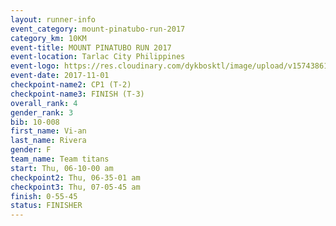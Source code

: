 ```yaml
---
layout: runner-info 
event_category: mount-pinatubo-run-2017 
category_km: 10KM 
event-title: MOUNT PINATUBO RUN 2017 
event-location: Tarlac City Philippines 
event-logo: https://res.cloudinary.com/dykbosktl/image/upload/v1574386116/Logo/Event_Poster_vqknnb.png 
event-date: 2017-11-01 
checkpoint-name2: CP1 (T-2) 
checkpoint-name3: FINISH (T-3) 
overall_rank: 4
gender_rank: 3
bib: 10-008
first_name: Vi-an
last_name: Rivera
gender: F
team_name: Team titans
start: Thu, 06-10-00 am
checkpoint2: Thu, 06-35-01 am
checkpoint3: Thu, 07-05-45 am
finish: 0-55-45
status: FINISHER
---
```

